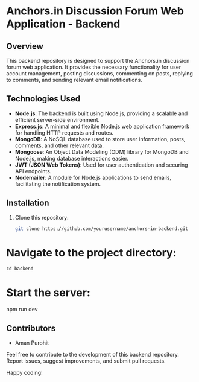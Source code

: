 # Anchors.in Discussion Forum Web Application - Backend

## Overview

This backend repository is designed to support the Anchors.in discussion forum web application. It provides the necessary functionality for user account management, posting discussions, commenting on posts, replying to comments, and sending relevant email notifications.

## Technologies Used

- **Node.js**: The backend is built using Node.js, providing a scalable and efficient server-side environment.
- **Express.js**: A minimal and flexible Node.js web application framework for handling HTTP requests and routes.
- **MongoDB**: A NoSQL database used to store user information, posts, comments, and other relevant data.
- **Mongoose**: An Object Data Modeling (ODM) library for MongoDB and Node.js, making database interactions easier.
- **JWT (JSON Web Tokens)**: Used for user authentication and securing API endpoints.
- **Nodemailer**: A module for Node.js applications to send emails, facilitating the notification system.

## Installation

1. Clone this repository:

   ```bash
   git clone https://github.com/yourusername/anchors-in-backend.git

# Navigate to the project directory:

    cd backend


# Start the server:
npm run dev

## Contributors

- Aman Purohit

Feel free to contribute to the development of this backend repository. Report issues, suggest improvements, and submit pull requests.

Happy coding!



